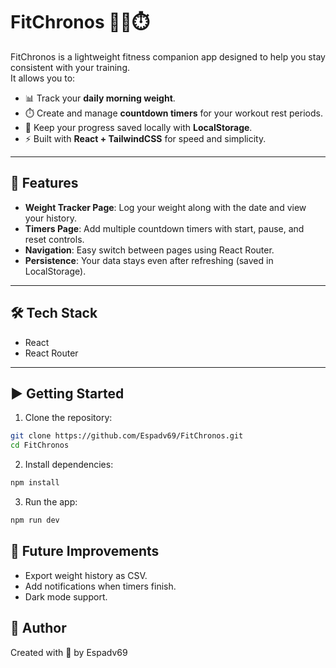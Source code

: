 # FitChronos 🏋️‍♂️⏱️

FitChronos is a lightweight fitness companion app designed to help you stay consistent with your training.  
It allows you to:

- 📊 Track your **daily morning weight**.
- ⏱️ Create and manage **countdown timers** for your workout rest periods.
- 💾 Keep your progress saved locally with **LocalStorage**.
- ⚡ Built with **React + TailwindCSS** for speed and simplicity.

---

## 🚀 Features

- **Weight Tracker Page**: Log your weight along with the date and view your history.
- **Timers Page**: Add multiple countdown timers with start, pause, and reset controls.
- **Navigation**: Easy switch between pages using React Router.
- **Persistence**: Your data stays even after refreshing (saved in LocalStorage).

---

## 🛠️ Tech Stack

- React
- React Router

---

## ▶️ Getting Started

1. Clone the repository:

```bash
git clone https://github.com/Espadv69/FitChronos.git
cd FitChronos
```

2. Install dependencies:

```bash
npm install
```

3. Run the app:

```bash
npm run dev
```

## 📌 Future Improvements

- Export weight history as CSV.
- Add notifications when timers finish.
- Dark mode support.

## 👤 Author

Created with 💪 by Espadv69
